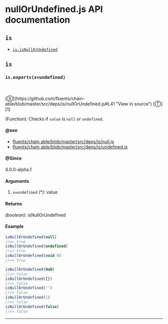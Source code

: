 # nullOrUndefined.js API documentation

<!-- div class="toc-container" -->

<!-- div -->

## `is`
* <a href="#is-prototype-isNullOrUndefined"  data-meta="exports x undefined"  data-call="exports x undefined"  data-category="Lang"  data-description="Function Checks if value is null or undefined"  data-name="isNullOrUndefined"  data-member="is"  data-see="href https github com fluents chain able blob master src deps is null js label fluents chain able blob master src deps is null js href https github com fluents chain able blob master src deps is undefined js label fluents chain able blob master src deps is undefined js"  data-all="meta exports x undefined call exports x undefined category Lang description Function Checks if value is null or undefined name isNullOrUndefined member is see href https github com fluents chain able blob master src deps is null js label fluents chain able blob master src deps is null js href https github com fluents chain able blob master src deps is undefined js label fluents chain able blob master src deps is undefined js notes todos klassProps" >`is.isNullOrUndefined`</a>

<!-- /div -->

<!-- /div -->

<!-- div class="doc-container" -->

<!-- div -->

## `is`

<!-- div -->

<h3 id="is-prototype-isNullOrUndefined" data-member="is" data-category="Lang" data-name="isNullOrUndefined"><code>is.exports(x=undefined)</code></h3>
<br>
<br>
[&#x24C8;](https://github.com/fluents/chain-able/blob/master/src/deps/is/nullOrUndefined.js#L41 "View in source") [&#x24C9;][1]

(Function): Checks if `value` is `null` or `undefined`.


#### @see 

* <a href="https://github.com/fluents/chain-able/blob/master/src/deps/is/null.js" >fluents/chain able/blob/master/src/deps/is/null.js</a>
* <a href="https://github.com/fluents/chain-able/blob/master/src/deps/is/undefined.js" >fluents/chain able/blob/master/src/deps/is/undefined.js</a>

#### @Since
4.0.0-alpha.1

#### Arguments
1. `x=undefined` *(&#42;)*: value

#### Returns
*(boolean)*: isNullOrUndefined

#### Example
```js
isNullOrUndefined(null)
//=> true
isNullOrUndefined(undefined)
//=> true
isNullOrUndefined(void 0)
//=> true

isNullOrUndefined(NaN)
//=> false
isNullOrUndefined({})
//=> false
isNullOrUndefined('')
//=> false
isNullOrUndefined(1)
//=> false
isNullOrUndefined(false)
//=> false

```
---

<!-- /div -->

<!-- /div -->

<!-- /div -->

 [1]: #is "Jump back to the TOC."
